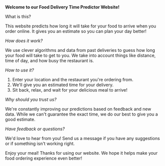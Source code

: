 **Welcome to our Food Delivery Time Predictor Website!**

What is this?

This website predicts how long it will take for your food to arrive when you order online. It gives you an estimate so you can plan your day better!

*How does it work?*

We use clever algorithms and data from past deliveries to guess how long your food will take to get to you. We take into account things like distance, time of day, and how busy the restaurant is.

*How to use it?*

1. Enter your location and the restaurant you're ordering from.
2. We'll give you an estimated time for your delivery.
3. Sit back, relax, and wait for your delicious meal to arrive!
   
*Why should you trust us?*

We're constantly improving our predictions based on feedback and new data. While we can't guarantee the exact time, we do our best to give you a good estimate.

*Have feedback or questions?*

We'd love to hear from you! Send us a message if you have any suggestions or if something isn't working right.

Enjoy your meal!
Thanks for using our website. We hope it helps make your food ordering experience even better!

